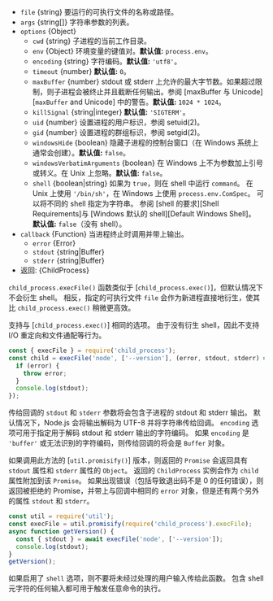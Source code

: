 <!-- YAML
added: v0.1.91
changes:
  - version: v8.8.0
    pr-url: https://github.com/nodejs/node/pull/15380
    description: The `windowsHide` option is supported now.
-->

* `file` {string} 要运行的可执行文件的名称或路径。
* `args` {string[]} 字符串参数的列表。
* `options` {Object}
  * `cwd` {string} 子进程的当前工作目录。
  * `env` {Object} 环境变量的键值对。**默认值:** `process.env`。
  * `encoding` {string} 字符编码。**默认值:** `'utf8'`。
  * `timeout` {number} **默认值:** `0`。
  * `maxBuffer` {number} stdout 或 stderr 上允许的最大字节数。如果超过限制，则子进程会被终止并且截断任何输出。参阅 [maxBuffer 与 Unicode][`maxBuffer` and Unicode] 中的警告。**默认值:** `1024 * 1024`。
  * `killSignal` {string|integer} **默认值:** `'SIGTERM'`。
  * `uid` {number} 设置进程的用户标识，参阅 setuid(2)。
  * `gid` {number} 设置进程的群组标识，参阅 setgid(2)。
  * `windowsHide` {boolean} 隐藏子进程的控制台窗口（在 Windows 系统上通常会创建）。**默认值:** `false`。
  * `windowsVerbatimArguments` {boolean} 在 Windows 上不为参数加上引号或转义。在 Unix 上忽略。**默认值:** `false`。
  * `shell` {boolean|string} 如果为 `true`，则在 shell 中运行 `command`。
     在 Unix 上使用 `'/bin/sh'`，在 Windows 上使用 `process.env.ComSpec`。
     可以将不同的 shell 指定为字符串。
     参阅 [shell 的要求][Shell Requirements]与 [Windows 默认的 shell][Default Windows Shell]。
     **默认值:** `false`（没有 shell）。
* `callback` {Function} 当进程终止时调用并带上输出。
  * `error` {Error}
  * `stdout` {string|Buffer}
  * `stderr` {string|Buffer}
* 返回: {ChildProcess}

`child_process.execFile()` 函数类似于 [`child_process.exec()`]，但默认情况下不会衍生 shell。
相反，指定的可执行文件 `file` 会作为新进程直接地衍生，使其比 `child_process.exec()` 稍微更高效。

支持与 [`child_process.exec()`] 相同的选项。
由于没有衍生 shell，因此不支持 I/O 重定向和文件通配等行为。


```js
const { execFile } = require('child_process');
const child = execFile('node', ['--version'], (error, stdout, stderr) => {
  if (error) {
    throw error;
  }
  console.log(stdout);
});
```

传给回调的 `stdout` 和 `stderr` 参数将会包含子进程的 stdout 和 stderr 输出。
默认情况下，Node.js 会将输出解码为 UTF-8 并将字符串传给回调。
`encoding` 选项可用于指定用于解码 stdout 和 stderr 输出的字符编码。
如果 `encoding` 是 `'buffer'` 或无法识别的字符编码，则传给回调的将会是 `Buffer` 对象。

如果调用此方法的 [`util.promisify()`] 版本，则返回的 `Promise` 会返回具有 `stdout` 属性和 `stderr` 属性的 `Object`。
返回的 `ChildProcess` 实例会作为 `child` 属性附加到该 `Promise`。
如果出现错误（包括导致退出码不是 0 的任何错误），则返回被拒绝的 Promise，并带上与回调中相同的 `error` 对象，但是还有两个另外的属性 `stdout` 和 `stderr`。

```js
const util = require('util');
const execFile = util.promisify(require('child_process').execFile);
async function getVersion() {
  const { stdout } = await execFile('node', ['--version']);
  console.log(stdout);
}
getVersion();
```

如果启用了 `shell` 选项，则不要将未经过处理的用户输入传给此函数。
包含 shell 元字符的任何输入都可用于触发任意命令的执行。

